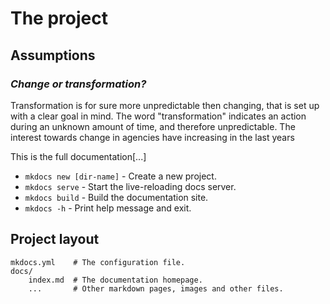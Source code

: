 # The project
## Assumptions
### *Change or transformation?*
Transformation is for sure more unpredictable then changing, that is set up with a clear goal in mind. The word "transformation" indicates an action during an unknown amount of time, and therefore unpredictable.
The interest towards change in agencies have increasing in the last years

This is the full documentation[...]


* `mkdocs new [dir-name]` - Create a new project.
* `mkdocs serve` - Start the live-reloading docs server.
* `mkdocs build` - Build the documentation site.
* `mkdocs -h` - Print help message and exit.

## Project layout

    mkdocs.yml    # The configuration file.
    docs/
        index.md  # The documentation homepage.
        ...       # Other markdown pages, images and other files.
